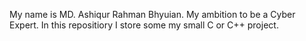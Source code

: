 My name is MD. Ashiqur Rahman Bhyuian.
My ambition to be a Cyber Expert.
In this repositiory I store some my small C or C++ project.



